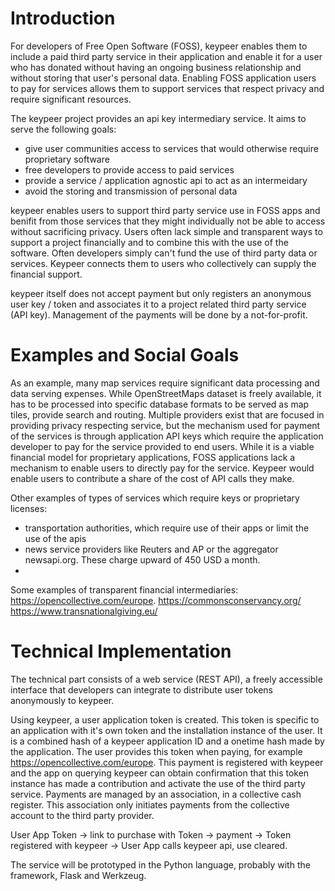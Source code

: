 # Introduction

For developers of Free Open Software (FOSS), keypeer enables them to include a paid third party service in their application and enable it for a user who has donated without having an ongoing business relationship and without storing that user's personal data. Enabling FOSS application users to pay for services allows them to support services that respect privacy and require significant resources.

The keypeer project provides an api key intermediary service. It aims to serve the following goals:

  * give user communities access to services that would otherwise require proprietary software
  * free developers to provide access to paid services
  * provide a service / application agnostic api to act as an intermeidary
  * avoid the storing and transmission of personal data 

keypeer enables users to support third party service use in FOSS apps and benifit from those services that they might individually not be able to access without sacrificing privacy. Users often lack simple and transparent ways to support a project financially and to combine this with the use of the software.  Often developers simply can't fund the use of third party data or services. Keypeer connects them to users who collectively can supply the financial support.

keypeer itself does not accept payment but only registers an anonymous user key / token and associates it to a project related third party service (API key). Management of the payments will be done by a not-for-profit.

# Examples and Social Goals

As an example, many map services require significant data processing and data serving expenses. While OpenStreetMaps dataset is freely available, it has to be processed into specific database formats to be served as map tiles, provide search and routing. Multiple providers exist that are focused in providing privacy respecting service, but the mechanism used for payment of the services is through application API keys which  require the application developer to pay for the service provided to end users. While it is a viable financial model for proprietary applications, FOSS applications lack a mechanism to enable users to directly pay for the service. Keypeer would enable users to contribute a share of the cost of API calls they make.

Other examples of types of services which require keys or proprietary licenses:

  * transportation authorities, which require use of their apps or limit the use of the apis
  * news service providers like Reuters and AP or the aggregator newsapi.org. These charge upward of 450 USD a month. 
  *  

Some examples of transparent financial intermediaries: https://opencollective.com/europe. https://commonsconservancy.org/ https://www.transnationalgiving.eu/

# Technical Implementation

The technical part consists of a web service (REST API), a freely accessible interface that developers can integrate to distribute user tokens anonymously to keypeer.

Using keypeer, a user application token is created. This token is specific to an application with it's own token and the installation instance of the user. It is a combined hash of a keypeer application ID and a onetime hash made by the application. The user provides this token when paying, for example https://opencollective.com/europe. This payment is registered with keypeer and the app on querying keypeer can obtain confirmation that this token instance has made a contribution and activate the use of the third party service. Payments are managed by an association, in a collective cash register. This association only initiates payments from the collective account to the third party provider. 

User App Token → link to purchase with Token → payment → Token registered with keypeer → User App calls keypeer api, use cleared.

The service will be prototyped in the Python language, probably with the framework, Flask and Werkzeug. 
